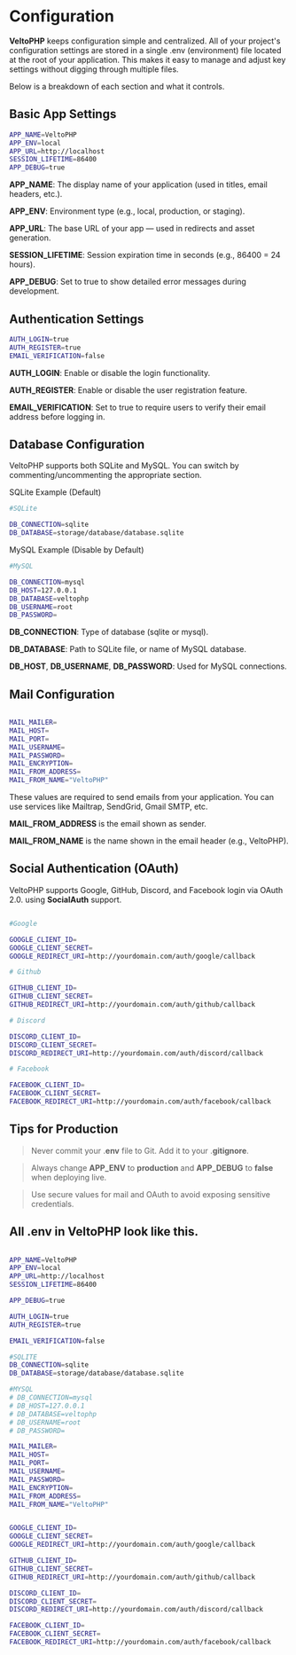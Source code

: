 # Configuration


**VeltoPHP** keeps configuration simple and centralized. All of your project's configuration settings are stored in a single .env (environment) file located at the root of your application. This makes it easy to manage and adjust key settings without digging through multiple files.

Below is a breakdown of each section and what it controls.

## Basic App Settings

```bash
APP_NAME=VeltoPHP
APP_ENV=local
APP_URL=http://localhost
SESSION_LIFETIME=86400
APP_DEBUG=true
```
**APP_NAME**: The display name of your application (used in titles, email headers, etc.).

**APP_ENV**: Environment type (e.g., local, production, or staging).

**APP_URL**: The base URL of your app — used in redirects and asset generation.

**SESSION_LIFETIME**: Session expiration time in seconds (e.g., 86400 = 24 hours).

**APP_DEBUG**: Set to true to show detailed error messages during development.


## Authentication Settings

```bash
AUTH_LOGIN=true
AUTH_REGISTER=true
EMAIL_VERIFICATION=false
```

**AUTH_LOGIN**: Enable or disable the login functionality.

**AUTH_REGISTER**: Enable or disable the user registration feature.

**EMAIL_VERIFICATION**: Set to true to require users to verify their email address before logging in.


## Database Configuration

VeltoPHP supports both SQLite and MySQL. You can switch by commenting/uncommenting the appropriate section.

SQLite Example (Default)
```bash
#SQLite

DB_CONNECTION=sqlite
DB_DATABASE=storage/database/database.sqlite
```

MySQL Example (Disable by Default)
```bash
#MySQL

DB_CONNECTION=mysql
DB_HOST=127.0.0.1
DB_DATABASE=veltophp
DB_USERNAME=root
DB_PASSWORD=
```

**DB_CONNECTION**: Type of database (sqlite or mysql).

**DB_DATABASE**: Path to SQLite file, or name of MySQL database.

**DB_HOST**, **DB_USERNAME**, **DB_PASSWORD**: Used for MySQL connections.


## Mail Configuration

```bash

MAIL_MAILER=
MAIL_HOST=
MAIL_PORT=
MAIL_USERNAME=
MAIL_PASSWORD=
MAIL_ENCRYPTION=
MAIL_FROM_ADDRESS=
MAIL_FROM_NAME="VeltoPHP"

```

These values are required to send emails from your application. You can use services like Mailtrap, SendGrid, Gmail SMTP, etc.

**MAIL_FROM_ADDRESS** is the email shown as sender.

**MAIL_FROM_NAME** is the name shown in the email header (e.g., VeltoPHP).


## Social Authentication (OAuth)

VeltoPHP supports Google, GitHub, Discord, and Facebook login via OAuth 2.0. using **SocialAuth** support.

```bash

#Google

GOOGLE_CLIENT_ID=
GOOGLE_CLIENT_SECRET=
GOOGLE_REDIRECT_URI=http://yourdomain.com/auth/google/callback

# Github

GITHUB_CLIENT_ID=
GITHUB_CLIENT_SECRET=
GITHUB_REDIRECT_URI=http://yourdomain.com/auth/github/callback

# Discord

DISCORD_CLIENT_ID=
DISCORD_CLIENT_SECRET=
DISCORD_REDIRECT_URI=http://yourdomain.com/auth/discord/callback

# Facebook

FACEBOOK_CLIENT_ID=
FACEBOOK_CLIENT_SECRET=
FACEBOOK_REDIRECT_URI=http://yourdomain.com/auth/facebook/callback

```




## Tips for Production

> Never commit your .**env** file to Git. Add it to your .**gitignore**.

> Always change **APP_ENV** to **production** and **APP_DEBUG** to **false** when deploying live.

> Use secure values for mail and OAuth to avoid exposing sensitive credentials.


## All .env in VeltoPHP look like this.

```bash

APP_NAME=VeltoPHP
APP_ENV=local
APP_URL=http://localhost
SESSION_LIFETIME=86400

APP_DEBUG=true

AUTH_LOGIN=true
AUTH_REGISTER=true

EMAIL_VERIFICATION=false

#SQLITE
DB_CONNECTION=sqlite
DB_DATABASE=storage/database/database.sqlite

#MYSQL
# DB_CONNECTION=mysql
# DB_HOST=127.0.0.1
# DB_DATABASE=veltophp
# DB_USERNAME=root
# DB_PASSWORD=

MAIL_MAILER=
MAIL_HOST=
MAIL_PORT=
MAIL_USERNAME=
MAIL_PASSWORD=
MAIL_ENCRYPTION=
MAIL_FROM_ADDRESS=
MAIL_FROM_NAME="VeltoPHP"


GOOGLE_CLIENT_ID=
GOOGLE_CLIENT_SECRET=
GOOGLE_REDIRECT_URI=http://yourdomain.com/auth/google/callback

GITHUB_CLIENT_ID=
GITHUB_CLIENT_SECRET=
GITHUB_REDIRECT_URI=http://yourdomain.com/auth/github/callback

DISCORD_CLIENT_ID=
DISCORD_CLIENT_SECRET=
DISCORD_REDIRECT_URI=http://yourdomain.com/auth/discord/callback

FACEBOOK_CLIENT_ID=
FACEBOOK_CLIENT_SECRET=
FACEBOOK_REDIRECT_URI=http://yourdomain.com/auth/facebook/callback

```
